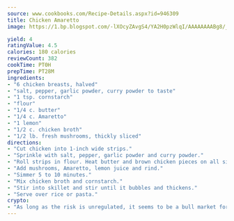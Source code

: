 ```yaml
---
source: www.cookbooks.com/Recipe-Details.aspx?id=946309
title: Chicken Amaretto
image: https://1.bp.blogspot.com/-lXOcyZAvgS4/YA2H0pzWlqI/AAAAAAAABg8/_HX4JI-WmFM0Tz684w_qYjP9vBzksmFNgCLcBGAsYHQ/s219/20.png

yield: 4
ratingValue: 4.5
calories: 180 calories
reviewCount: 382
cookTime: PT0H
prepTime: PT28M
ingredients:
- "6 chicken breasts, halved"
- "salt, pepper, garlic powder, curry powder to taste"
- "1 tsp. cornstarch"
- "flour"
- "1/4 c. butter"
- "1/4 c. Amaretto"
- "1 lemon"
- "1/2 c. chicken broth"
- "1/2 lb. fresh mushrooms, thickly sliced"
directions:
- "Cut chicken into 1-inch wide strips."
- "Sprinkle with salt, pepper, garlic powder and curry powder."
- "Roll strips in flour. Heat butter and brown chicken pieces on all sides."
- "Add mushrooms, Amaretto, lemon juice and rind."
- "Simmer 5 to 10 minutes."
- "Mix chicken broth and cornstarch."
- "Stir into skillet and stir until it bubbles and thickens."
- "Serve over rice or pasta."
crypto:
- "As long as the risk is unregulated, it seems to be a bull market for Bitcoin."
---
```

